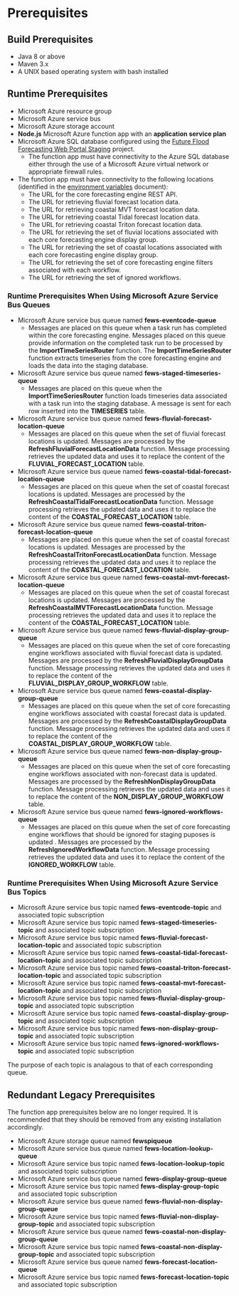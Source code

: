 
# Prerequisites

## Build Prerequisites

* Java 8 or above
* Maven 3.x
* A UNIX based operating system with bash installed

## Runtime Prerequisites

* Microsoft Azure resource group
* Microsoft Azure service bus
* Microsoft Azure storage account
* **Node.js** Microsoft Azure function app with an **application service plan**
* Microsoft Azure SQL database configured using the [Future Flood Forecasting Web Portal Staging](https://github.com/DEFRA/future-flood-forecasting-web-portal-staging) project.
  * The function app must have connectivity to the Azure SQL database either through the use of a Microsoft Azure virtual network or
    appropriate firewall rules.
* The function app must have connectivity to the following locations (identified in the [environment variables](Non-test-settings-and-environment-variables.md) document):
  * The URL for the core forecasting engine REST API.
  * The URL for retrieving fluvial forecast location data.
  * The URL for retrieving coastal MVT forecast location data.
  * The URL for retrieving coastal Tidal forecast location data.
  * The URL for retrieving coastal Triton forecast location data.
  * The URL for retrieving the set of fluvial locations associated with each core forecasting engine display group.
  * The URL for retrieving the set of coastal locations associated with each core forecasting engine display group.
  * The URL for retrieving the set of core forecasting engine filters associated with each workflow.
  * The URL for retrieving the set of ignored workflows.

### Runtime Prerequisites When Using Microsoft Azure Service Bus Queues

* Microsoft Azure service bus queue named **fews-eventcode-queue**  
  * Messages are placed on this queue when a task run has completed within the core forecasting engine. Messages placed on this queue provide information on the completed task run to be processed by the **ImportTimeSeriesRouter** function.  The **ImportTimeSeriesRouter** function extracts timeseries from the core forecasting engine and loads the data into the staging database.
* Microsoft Azure service bus queue named **fews-staged-timeseries-queue**  
  * Messages are placed on this queue when the **ImportTimeSeriesRouter** function loads timeseries data associated with a task run into the staging database. A message is sent for each row inserted into the **TIMESERIES** table.
* Microsoft Azure service bus queue named **fews-fluvial-forecast-location-queue**  
  * Messages are placed on this queue when the set of fluvial forecast locations is updated. Messages are processed by the **RefreshFluvialForecastLocationData** function. Message processing retrieves the updated data and uses it to replace the content of the **FLUVIAL_FORECAST_LOCATION** table.
* Microsoft Azure service bus queue named **fews-coastal-tidal-forecast-location-queue**  
  * Messages are placed on this queue when the set of coastal forecast locations is updated. Messages are processed by the **RefreshCoastalTidalForecastLocationData** function. Message processing retrieves the updated data and uses it to replace the content of the **COASTAL_FORECAST_LOCATION** table.
* Microsoft Azure service bus queue named **fews-coastal-triton-forecast-location-queue**  
  * Messages are placed on this queue when the set of coastal forecast locations is updated. Messages are processed by the **RefreshCoastalTritonForecastLocationData** function. Message processing retrieves the updated data and uses it to replace the content of the **COASTAL_FORECAST_LOCATION** table.
* Microsoft Azure service bus queue named **fews-coastal-mvt-forecast-location-queue**  
  * Messages are placed on this queue when the set of coastal forecast locations is updated. Messages are processed by the **RefreshCoastalMVTForecastLocationData** function. Message processing retrieves the updated data and uses it to replace the content of the **COASTAL_FORECAST_LOCATION** table.
* Microsoft Azure service bus queue named **fews-fluvial-display-group-queue**
  * Messages are placed on this queue when the set of core forecasting engine workflows associated with fluvial forecast data is updated. Messages are processed by the **RefreshFluvialDisplayGroupData** function. Message processing retrieves the updated data and uses it to replace the content of the **FLUVIAL_DISPLAY_GROUP_WORKFLOW** table.
* Microsoft Azure service bus queue named **fews-coastal-display-group-queue**  
  * Messages are placed on this queue when the set of core forecasting engine workflows associated with coastal forecast data is updated. Messages are processed by the **RefreshCoastalDisplayGroupData** function. Message processing retrieves the updated data and uses it to replace the content of the **COASTAL_DISPLAY_GROUP_WORKFLOW** table.
* Microsoft Azure service bus queue named **fews-non-display-group-queue**  
  * Messages are placed on this queue when the set of core forecasting engine workflows associated with non-forecast data is updated. Messages are processed by the **RefreshNonDisplayGroupData** function. Message processing retrieves the updated data and uses it to replace the content of the **NON_DISPLAY_GROUP_WORKFLOW** table.
* Microsoft Azure service bus queue named **fews-ignored-workflows-queue**  
  * Messages are placed on this queue when the set of core forecasting engine workflows that should be ignored for staging puposes is updated . Messages are processed by the **RefreshIgnoredWorkflowData** function. Message processing retrieves the updated data and uses it to replace the content of the **IGNORED_WORKFLOW** table.

### Runtime Prerequisites When Using Microsoft Azure Service Bus Topics

* Microsoft Azure service bus topic named **fews-eventcode-topic** and associated topic subscription  
* Microsoft Azure service bus topic named **fews-staged-timeseries-topic** and associated topic subscription  
* Microsoft Azure service bus topic named **fews-fluvial-forecast-location-topic** and associated topic subscription
* Microsoft Azure service bus topic named **fews-coastal-tidal-forecast-location-topic** and associated topic subscription
* Microsoft Azure service bus topic named **fews-coastal-triton-forecast-location-topic** and associated topic subscription
* Microsoft Azure service bus topic named **fews-coastal-mvt-forecast-location-topic** and associated topic subscription
* Microsoft Azure service bus topic named **fews-fluvial-display-group-topic** and associated topic subscription
* Microsoft Azure service bus topic named **fews-coastal-display-group-topic** and associated topic subscription  
* Microsoft Azure service bus topic named **fews-non-display-group-topic** and associated topic subscription  
* Microsoft Azure service bus topic named **fews-ignored-workflows-topic** and associated topic subscription

The purpose of each topic is analagous to that of each corresponding queue.

## Redundant Legacy Prerequisites

The function app prerequisites below are no longer required. It is recommended that they should be removed from any existing installation
accordingly.

* Microsoft Azure storage queue named **fewspiqueue**
* Microsoft Azure service bus queue named **fews-location-lookup-queue**
* Microsoft Azure service bus topic named **fews-location-lookup-topic** and associated topic subscription
* Microsoft Azure service bus queue named **fews-display-group-queue**
* Microsoft Azure service bus topic named **fews-display-group-topic** and associated topic subscription
* Microsoft Azure service bus queue named **fews-fluvial-non-display-group-queue**
* Microsoft Azure service bus topic named **fews-fluvial-non-display-group-topic** and associated topic subscription
* Microsoft Azure service bus queue named **fews-coastal-non-display-group-queue**
* Microsoft Azure service bus topic named **fews-coastal-non-display-group-topic** and associated topic subscription
* Microsoft Azure service bus queue named **fews-forecast-location-queue**
* Microsoft Azure service bus topic named **fews-forecast-location-topic** and associated topic subscription  
